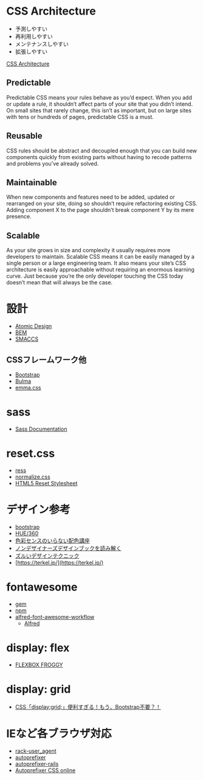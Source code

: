 # CSS Architecture

- 予測しやすい
- 再利用しやすい
- メンテナンスしやすい
- 拡張しやすい

[CSS Architecture](https://philipwalton.com/articles/css-architecture/)

## Predictable

Predictable CSS means your rules behave as you’d expect. When you add or update a rule, it shouldn’t affect parts of your site that you didn’t intend. On small sites that rarely change, this isn’t as important, but on large sites with tens or hundreds of pages, predictable CSS is a must.

## Reusable

CSS rules should be abstract and decoupled enough that you can build new components quickly from existing parts without having to recode patterns and problems you’ve already solved.

## Maintainable

When new components and features need to be added, updated or rearranged on your site, doing so shouldn’t require refactoring existing CSS. Adding component X to the page shouldn’t break component Y by its mere presence.

## Scalable

As your site grows in size and complexity it usually requires more developers to maintain. Scalable CSS means it can be easily managed by a single person or a large engineering team. It also means your site’s CSS architecture is easily approachable without requiring an enormous learning curve. Just because you’re the only developer touching the CSS today doesn’t mean that will always be the case.

# 設計

- [Atomic Design](https://atomicdesign.bradfrost.com/)
- [BEM](http://getbem.com/)
- [SMACCS](http://smacss.com/)

## CSSフレームワーク他

- [Bootstrap](https://getbootstrap.com/docs/4.4/getting-started/introduction/)
- [Bulma](https://bulma.io/documentation)
- [emma.css](https://github.com/ruedap/emma.css)

# sass

- [Sass Documentation](https://sass-lang.com/documentation)

# reset.css

- [ress](https://github.com/filipelinhares/ress)
- [normalize.css](https://github.com/necolas/normalize.css)
- [HTML5 Reset Stylesheet](http://html5doctor.com/html-5-reset-stylesheet/)

# デザイン参考

- [bootstrap](https://github.com/twbs/bootstrap/blob/master/scss/_variables.scss#L61)
- [HUE/360](https://hue360.herokuapp.com/)
- [色彩センスのいらない配色講座](https://www.slideshare.net/marippe/ss-9003317)
- [ノンデザイナーズデザインブックを読み解く](https://speakerdeck.com/monoooki/read-a-non-designers-designbook)
- [ズルいデザインテクニック](https://speakerdeck.com/ken_c_lo/zurui-design)
- [https://terkel.jp/](https://terkel.jp/)

# fontawesome

- [gem](https://github.com/FortAwesome/font-awesome-sass)
- [npm](https://www.npmjs.com/package/@fortawesome/fontawesome-free)
- [alfred-font-awesome-workflow](https://github.com/ruedap/alfred-font-awesome-workflow)
  - [Alfred](https://www.alfredapp.com/)

# display: flex

- [FLEXBOX FROGGY](http://flexboxfroggy.com/#ja)

# display: grid

- [CSS「display:grid;」便利すぎる！もう、Bootstrap不要？！](https://cruw.co.jp/blog/2018/07/css_grid/)

# IEなど各ブラウザ対応

- [rack-user_agent](https://github.com/k0kubun/rack-user_agent)
- [autoprefixer](https://github.com/postcss/autoprefixer)
- [autoprefixer-rails](https://github.com/ai/autoprefixer-rails)
- [Autoprefixer CSS online](https://autoprefixer.github.io/)

